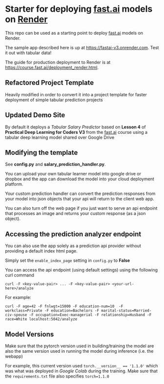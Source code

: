 # Starter for deploying [fast.ai](https://www.fast.ai) models on [Render](https://render.com)

This repo can be used as a starting point to deploy [fast.ai](https://github.com/fastai/fastai) models on Render.

The sample app described here is up at https://fastai-v3.onrender.com. Test it out with tabular data!

The guide for production deployment to Render is at https://course.fast.ai/deployment_render.html.

## Refactored Project Template

Heavily modified in order to convert it into a project template for faster deployment of simple tabular prediction projects

## Updated Demo Site

By default it deploys a _Tabular Salary Predictor_ based on __Lesson 4__ of __Practical Deep Learning for Coders V3__ from the [fast.ai](https://course.fast.ai) course using a tabular deep learning model shared over Google Drive

## Modifying the template

See __config.py__ and __salary_prediction_handler.py__. 

You can upload your own tabular learner model into google drive or dropbox and the app can download the model into your cloud deployment platform.

Your custom prediction handler can convert the prediction responses from your model into json objects that your api will return to the client web app. 

You can also turn off the web page if you just want to serve an api endpoint that processes an image and returns your custom response (as a json object).

## Accessing the prediction analyzer endpoint

You can also use the app solely as a prediction api provider without providing a default index html page.

Simply set the `enable_index_page` setting in `config.py` to __False__

You can access the api endpoint (using default settings) using the following curl command
```
curl -F <key-value-pair> ... -F <key-value-pair> <your-url-here>/analyze
```
For example:
```
curl -F age=42 -F fnlwgt=15000 -F education-num=10  -F workclass=Private -F education=Bachelors -F marital-status=Married-civ-spouse -F occupation=Exec-managerial -F relationship=Husband -F race=White localhost:5042/analyze
```

## Model Versions

Make sure that the pytorch version used in building/training the model are also 
the same version used in running the model during inference (i.e. the webapp) 

For example, this current version used `torch.__version__ == '1.1.0'` which was what was
deployed in _Google Colab_ during the training. Make sure that the `requirements.txt`
file also specifies `torch=1.1.0`

